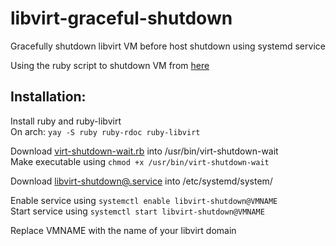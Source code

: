 # libvirt-graceful-shutdown
Gracefully shutdown libvirt VM before host shutdown using systemd service  

Using the ruby script to shutdown VM from [here](https://gist.github.com/qerub/5521952)

## Installation:  

Install ruby and ruby-libvirt  
On arch: `yay -S ruby ruby-rdoc ruby-libvirt`

Download [virt-shutdown-wait.rb](https://raw.githubusercontent.com/lucaspape/libvirt-graceful-shutdown/main/virt-shutdown-wait.rb) into /usr/bin/virt-shutdown-wait  
Make executable using `chmod +x /usr/bin/virt-shutdown-wait`

Download [libvirt-shutdown@.service](https://raw.githubusercontent.com/lucaspape/libvirt-graceful-shutdown/main/libvirt-shutdown%40.service) into /etc/systemd/system/  

Enable service using `systemctl enable libvirt-shutdown@VMNAME`  
Start service using `systemctl start libvirt-shutdown@VMNAME`  

Replace VMNAME with the name of your libvirt domain

